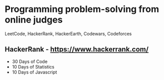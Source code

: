 # Programming problem-solving from online judges  

LeetCode, HackerRank, HackerEarth, Codewars, Codeforces  

## HackerRank - https://www.hackerrank.com/
- 30 Days of Code
- 10 Days of Statistics
- 10 Days of Javascript

##

